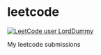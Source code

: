 # leetcode

[![LeetCode user LordDummy](https://img.shields.io/badge/dynamic/json?style=for-the-badge&labelColor=black&color=%23ffa116&label=Solved&query=solvedOverTotal&url=https%3A%2F%2Fleetcode-badge.vercel.app%2Fapi%2Fusers%2FLordDummy&logo=leetcode&logoColor=yellow)](https://leetcode.com/LordDummy/)

My leetcode submissions
